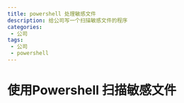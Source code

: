 ```yaml
---
title: powershell 处理敏感文件
description: 给公司写一个扫描敏感文件的程序
categories:
 - 公司
tags:
 - 公司
 - powershell
---
```


# 使用Powershell 扫描敏感文件

